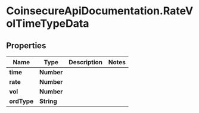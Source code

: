 # CoinsecureApiDocumentation.RateVolTimeTypeData

## Properties
Name | Type | Description | Notes
------------ | ------------- | ------------- | -------------
**time** | **Number** |  | 
**rate** | **Number** |  | 
**vol** | **Number** |  | 
**ordType** | **String** |  | 


